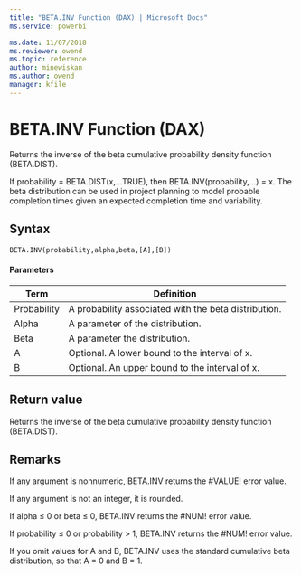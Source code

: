 ```yaml
---
title: "BETA.INV Function (DAX) | Microsoft Docs"
ms.service: powerbi 

ms.date: 11/07/2018
ms.reviewer: owend
ms.topic: reference
author: minewiskan
ms.author: owend
manager: kfile
---
```

# BETA.INV Function (DAX)
Returns the inverse of the beta cumulative probability density function (BETA.DIST).  
  
If probability = BETA.DIST(x,...TRUE), then BETA.INV(probability,...) = x. The beta distribution can be used in project planning to model probable completion times given an expected completion time and variability.  
  
## Syntax  
  
```dax
BETA.INV(probability,alpha,beta,[A],[B])  
```
  
#### Parameters  
  
|Term|Definition|  
|--------|--------------|  
|Probability|A probability associated with the beta distribution.|  
|Alpha|A parameter of the distribution.|  
|Beta|A parameter the distribution.|  
|A|Optional. A lower bound to the interval of x.|  
|B|Optional. An upper bound to the interval of x.|  
  
## Return value  
Returns the inverse of the beta cumulative probability density function (BETA.DIST).  
  
## Remarks  
If any argument is nonnumeric, BETA.INV returns the #VALUE! error value. 

If any argument is not an integer, it is rounded. 
  
If alpha ≤ 0 or beta ≤ 0, BETA.INV returns the #NUM! error value.  
  
If probability ≤ 0 or probability &gt; 1, BETA.INV returns the #NUM! error value.  
  
If you omit values for A and B, BETA.INV uses the standard cumulative beta distribution, so that A = 0 and B = 1.  
  
